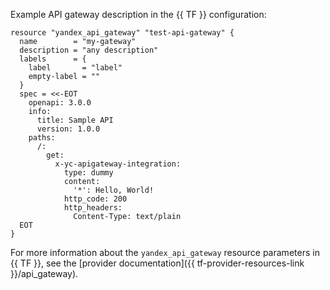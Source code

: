 Example API gateway description in the {{ TF }} configuration:

```hcl
resource "yandex_api_gateway" "test-api-gateway" {
  name        = "my-gateway"
  description = "any description"
  labels      = {
    label       = "label"
    empty-label = ""
  }
  spec = <<-EOT
    openapi: 3.0.0
    info:
      title: Sample API
      version: 1.0.0
    paths:
      /:
        get:
          x-yc-apigateway-integration:
            type: dummy
            content:
              '*': Hello, World!
            http_code: 200
            http_headers:
              Content-Type: text/plain
  EOT
}
```

For more information about the `yandex_api_gateway` resource parameters in {{ TF }}, see the [provider documentation]({{ tf-provider-resources-link }}/api_gateway).